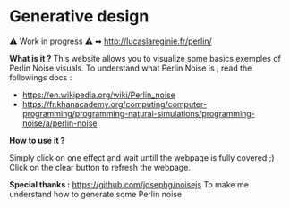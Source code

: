 ﻿Generative design
=================
⚠ Work in progress ⚠
➡ http://lucaslareginie.fr/perlin/

**What is it ?**
This website allows you to visualize some basics exemples of Perlin Noise visuals. To understand what Perlin Noise is , read the followings docs :

 

 - https://en.wikipedia.org/wiki/Perlin_noise
 - https://fr.khanacademy.org/computing/computer-programming/programming-natural-simulations/programming-noise/a/perlin-noise
 
**How to use it ?**

Simply click on one effect and wait untill the webpage is fully covered ;) Click on the clear button to refresh the webpage.

**Special thanks :** 
https://github.com/josephg/noisejs
To make me understand how to generate some Perlin noise 
